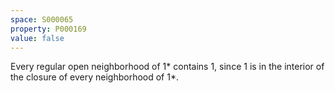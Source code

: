 ```yaml
---
space: S000065
property: P000169
value: false
---
```


Every regular open neighborhood of $1*$ contains $1$, since $1$ is in the interior
of the closure of every neighborhood of $1*$.
